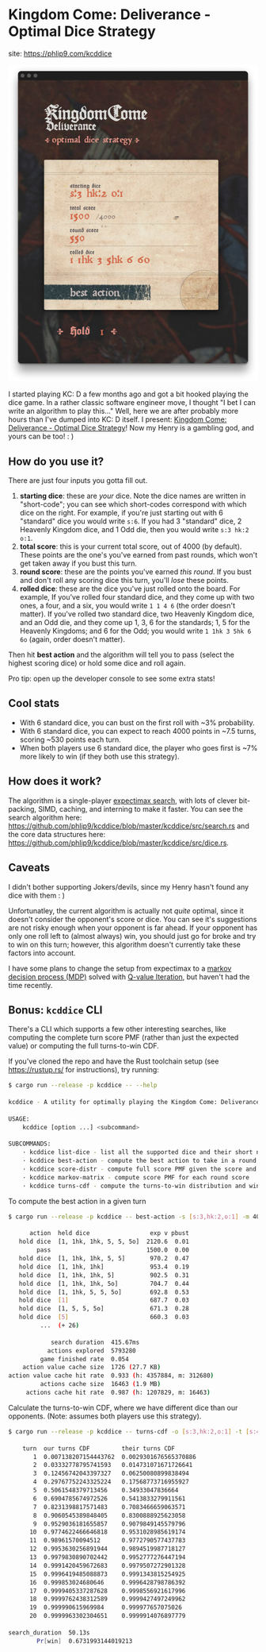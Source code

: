 # Kingdom Come: Deliverance - Optimal Dice Strategy

site: <https://phlip9.com/kcddice>

![kcddice site screenshot](screenshot.png)

I started playing KC: D a few months ago and got a bit hooked playing the dice game. In a rather classic software engineer move, I thought "I bet I can write an algorithm to play this..." Well, here we are after probably more hours than I've dumped into KC: D itself. I present: [Kingdom Come: Deliverance - Optimal Dice Strategy](https://phlip9.com/kcddice/)! Now my Henry is a gambling god, and yours can be too! : )

## How do you use it?

There are just four inputs you gotta fill out.

1. **starting dice**: these are *your* dice. Note the dice names are written in "short-code"; you can see which short-codes correspond with which dice on the right. For example, if you're just starting out with 6 "standard" dice you would write `s:6`. If you had 3 "standard" dice, 2 Heavenly Kingdom dice, and 1 Odd die, then you would write `s:3 hk:2 o:1`.
2. **total score**: this is your current total score, out of 4000 (by default). These points are the one's you've earned from past rounds, which won't get taken away if you bust this turn.
3. **round score**: these are the points you've earned _this round_. If you bust and don't roll any scoring dice this turn, you'll _lose_ these points.
4. **rolled dice**: these are the dice you've just rolled onto the board. For example, If you've rolled four standard dice, and they come up with two ones, a four, and a six, you would write `1 1 4 6` (the order doesn't matter). If you've rolled two standard dice, two Heavenly Kingdom dice, and an Odd die, and they come up 1, 3, 6 for the standards; 1, 5 for the Heavenly Kingdoms; and 6 for the Odd; you would write `1 1hk 3 5hk 6 6o` (again, order doesn't matter).

Then hit **best action** and the algorithm will tell you to pass (select the highest scoring dice) or hold some dice and roll again.

Pro tip: open up the developer console to see some extra stats!

## Cool stats

* With 6 standard dice, you can bust on the first roll with ~3% probability.
* With 6 standard dice, you can expect to reach 4000 points in ~7.5 turns, scoring ~530 points each turn.
* When both players use 6 standard dice, the player who goes first is ~7% more likely to win (if they both use this strategy).

## How does it work?

The algorithm is a single-player [expectimax search](https://phlip9.com/notes/AI%20ML/Expectimax%20Search/), with lots of clever bit-packing, SIMD, caching, and interning to make it faster. You can see the search algorithm here: <https://github.com/phlip9/kcddice/blob/master/kcddice/src/search.rs> and the core data structures here: <https://github.com/phlip9/kcddice/blob/master/kcddice/src/dice.rs>.

## Caveats

I didn't bother supporting Jokers/devils, since my Henry hasn't found any dice with them : )

Unfortunatley, the current algorithm is actually not _quite_ optimal, since it doesn't consider the opponent's score or dice. You can see it's suggestions are not risky enough when your opponent is far ahead. If your opponent has only one roll left to (almost always) win, you should just go for broke and try to win on this turn; however, this algorithm doesn't currently take these factors into account.

I have some plans to change the setup from expectimax to a [markov decision process (MDP)](https://phlip9.com/notes/AI%20ML/Markov%20Decision%20Process%20(MDP)/) solved with [Q-value Iteration](https://phlip9.com/notes/AI%20ML/Markov%20Decision%20Process%20(MDP)/#q-value-iteration), but haven't had the time recently.

## Bonus: `kcddice` CLI

There's a CLI which supports a few other interesting searches, like computing the complete turn score PMF (rather than just the expected value) or computing the full turns-to-win CDF.

If you've cloned the repo and have the Rust toolchain setup (see <https://rustup.rs/> for instructions), try running:

```bash
$ cargo run --release -p kcddice -- --help

kcddice - A utility for optimally playing the Kingdom Come: Deliverance dice game!

USAGE:
    kcddice [option ...] <subcommand>

SUBCOMMANDS:
    · kcddice list-dice - list all the supported dice and their short names
    · kcddice best-action - compute the best action to take in a round
    · kcddice score-distr - compute full score PMF given the score and dice left to roll
    · kcddice markov-matrix - compute score PMF for each round score
    · kcddice turns-cdf - compute the turns-to-win distribution and win probability
```

To compute the best action in a given turn

```bash
$ cargo run --release -p kcddice -- best-action -s [s:3,hk:2,o:1] -m 4000 -t 0 0 [1,1hk,1hk,5,5,5o]

      action  held dice                 exp v pbust
   hold dice  [1, 1hk, 1hk, 5, 5, 5o]  2120.6  0.01
        pass                           1500.0  0.00
   hold dice  [1, 1hk, 1hk, 5, 5]       970.2  0.47
   hold dice  [1, 1hk, 1hk]             953.4  0.19
   hold dice  [1, 1hk, 1hk, 5]          902.5  0.31
   hold dice  [1, 1hk, 1hk, 5o]         704.7  0.44
   hold dice  [1, 1hk, 5, 5, 5o]        692.8  0.53
   hold dice  [1]                       687.7  0.03
   hold dice  [1, 5, 5, 5o]             671.3  0.28
   hold dice  [5]                       660.3  0.03
         ...  (+ 26)

            search duration  415.67ms
           actions explored  5793280
         game finished rate  0.054
    action value cache size  1726 (27.7 KB)
action value cache hit rate  0.933 (h: 4357884, m: 312680)
         actions cache size  16463 (1.9 MB)
     actions cache hit rate  0.987 (h: 1207829, m: 16463)
```

Calculate the turns-to-win CDF, where we have different dice than our opponents. (Note: assumes both players use this strategy).

```bash
$ cargo run --release -p kcddice -- turns-cdf -o [s:3,hk:2,o:1] -t [s:4,o:2]

    turn  our turns CDF         their turns CDF
       1  0.007138207154443762  0.0029301676565370886
       2  0.03332778795741593   0.014731071671726641
       3  0.12456742043397327   0.06250080899838494
       4  0.29767752243325224   0.17568773716955927
       5  0.5061548379713456    0.34933047836664
       6  0.6904785674972526    0.5413833279911561
       7  0.8231398817571483    0.7083466659063571
       8  0.9060545389848405    0.8300888925623058
       9  0.9529036181655857    0.9079849145579796
      10  0.9774622466646818    0.9531028985619174
      11  0.98961570094512      0.9772790577437783
      12  0.9953630256891944    0.9894519987718127
      13  0.9979830890702442    0.9952777276447194
      14  0.9991420459672683    0.9979507272901328
      15  0.9996419485088873    0.9991343815254925
      16  0.999853024680646     0.9996428798786392
      17  0.9999405337287628    0.9998556921617996
      18  0.9999762438312589    0.9999427497249962
      19  0.999990615969984     0.999977657075026
      20  0.9999963302304651    0.9999914076897779

search_duration  50.13s
        Pr[win]  0.6731993144019213
```
